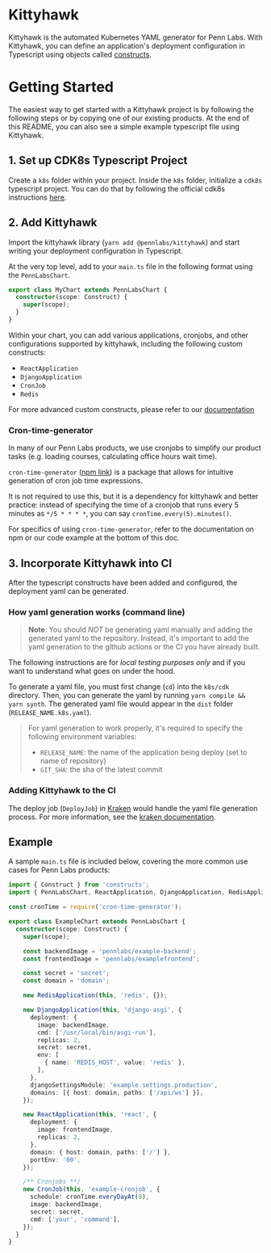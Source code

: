 # Kittyhawk

Kittyhawk is the automated Kubernetes YAML generator for Penn Labs. 
With Kittyhawk, you can define an application's deployment configuration in Typescript using objects called [constructs](https://cdk8s.io/docs/v1.0.0-beta.3/concepts/constructs/).

# Getting Started

The easiest way to get started with a Kittyhawk project is by following the following steps or by copying one of our existing products. At the end of this README, you can also see a simple example typescript file using Kittyhawk.

## 1. Set up CDK8s Typescript Project
Create a `k8s` folder within your project. Inside the `k8s` folder, initialize a `cdk8s` typescript project. You can do that by following the official cdk8s instructions [here](https://cdk8s.io/docs/latest/getting-started/#new-project). 

## 2. Add Kittyhawk
Import the kittyhawk library (`yarn add @pennlabs/kittyhawk`) and start writing your deployment configuration in Typescript.

At the very top level, add to your `main.ts` file in the following format using the `PennLabsChart`. 

```typescript
export class MyChart extends PennLabsChart {
  constructor(scope: Construct) {
    super(scope);
  }
}
```

Within your chart, you can add various applications, cronjobs, and other configurations supported by kittyhawk, including the following custom constructs:
- `ReactApplication`
- `DjangoApplication`
- `CronJob`
- `Redis`

For more advanced custom constructs, please refer to our [documentation](https://kittyhawk.pennlabs.org/)

### Cron-time-generator
In many of our Penn Labs products, we use cronjobs to simplify our product tasks (e.g. loading courses, calculating office hours wait time).  

`cron-time-generator` ([npm link](https://www.npmjs.com/package/cron-time-generator)) is a package that allows for intuitive generation of cron job time expressions. 

It is not required to use this, but it is a dependency for kittyhawk and better practice: instead of specifying the time of a cronjob that runs every 5 minutes as `*/5 * * * *`, you can say `cronTime.every(5).minutes()`. 

For specifics of using `cron-time-generator`, refer to the documentation on npm or our code example at the bottom of this doc.

## 3. Incorporate Kittyhawk into CI
After the typescript constructs have been added and configured, the deployment yaml can be generated. 
### How yaml generation works (command line)
> **Note**: You should *NOT* be generating yaml manually and adding the generated yaml to the repository. Instead, it's important to add the yaml generation to the github actions or the CI you have already built. 

The following instructions are for *local testing purposes only* and if you want to understand what goes on under the hood.

To generate a yaml file, you must first change (`cd`) into the `k8s/cdk` directory. Then, you can generate the yaml by running `yarn compile && yarn synth`. The generated yaml file would appear in the `dist` folder (`RELEASE_NAME.k8s.yaml`). 

> For yaml generation to work properly, it's required to specify the following environment variables:
> - `RELEASE_NAME`: the name of the application being deploy (set to name of repository)
> - `GIT_SHA`: the sha of the latest commit

### Adding Kittyhawk to the CI
The deploy job (`DeployJob`) in [Kraken](https://github.com/pennlabs/infrastructure/tree/master/cdk/kraken) would handle the yaml file generation process. For more information, see the [kraken documentation](https://kraken.pennlabs.org/).

## Example
A sample `main.ts` file is included below, covering the more common use cases for Penn Labs products:

```typescript
import { Construct } from 'constructs';
import { PennLabsChart, ReactApplication, DjangoApplication, RedisApplication, CronJob } from '@pennlabs/kittyhawk';

const cronTime = require('cron-time-generator');

export class ExampleChart extends PennLabsChart {
  constructor(scope: Construct) {
    super(scope);

    const backendImage = 'pennlabs/example-backend';
    const frontendImage = 'pennlabs/examplefrontend';

    const secret = 'secret';
    const domain = 'domain';

    new RedisApplication(this, 'redis', {});

    new DjangoApplication(this, 'django-asgi', {
      deployment: {
        image: backendImage,
        cmd: ['/usr/local/bin/asgi-run'],
        replicas: 2,
        secret: secret,
        env: [
          { name: 'REDIS_HOST', value: 'redis' },
        ],
      },
      djangoSettingsModule: 'example.settings.production',
      domains: [{ host: domain, paths: ['/api/ws'] }],
    });

    new ReactApplication(this, 'react', {
      deployment: {
        image: frontendImage,
        replicas: 2,
      },
      domain: { host: domain, paths: ['/'] },
      portEnv: '80',
    });

    /** Cronjobs **/
    new CronJob(this, 'example-cronjob', {
      schedule: cronTime.everyDayAt(8),
      image: backendImage,
      secret: secret,
      cmd: ['your', 'command'],
    });
  }
}
```